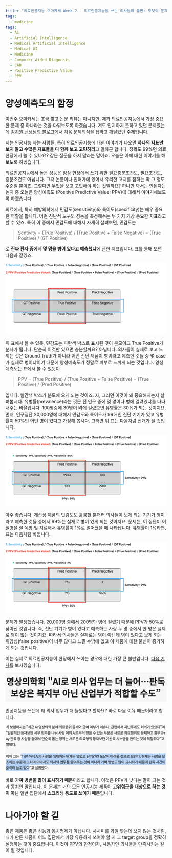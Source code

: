```yaml
---
title: "의료인공지능 오마카세 Week 2 - 의료인공지능을 쓰는 의사들의 불만: 무엇이 문제일까?"
tags:
  - medicine
tags:
  - AI
  - Artificial Intelligence
  - Medical Artificial Intelligence
  - Medical AI
  - Medicine
  - Computer-Aided Diagnosis
  - CAD
  - Positive Predictive Value
  - PPV
---
```


# 양성예측도의 함정

이번주 오마카세는 조금 짧고 논문 리뷰는 아니지만, 제가 의료인공지능에서 가장 중요한 문제 중 하나라는 것을 다뤄보도록 하겠습니다. 저도 인지하지 못하고 있던 문제였는데 [김치원 선생님의 블로그](https://thinkout78.wordpress.com/2022/09/27/%ea%b0%81%ec%a2%85-%ea%b2%80%ec%82%ac%ec%9d%98-%ea%b0%80%ec%b9%98-%ed%8f%89%ea%b0%802-%ec%a0%84%eb%9e%b5%ec%a0%81-%eb%b0%a9%ed%96%a5-%ec%84%a4%ec%a0%95/)에서 처음 문제의식을 접하고 깨달았던 주제입니다.

저는 인공지능 하는 사람들, 특히 의료인공지능에 대한 이야기가 나오면 **하나의 지표만 보지 말고 수많은 지표들을 다 함께 보고 고민하라**고 말하곤 합니다. 정확도 99%면 의료 현장에서 쓸 수 있나요? 같은 질문을 하지 말라는 말이죠. 오늘은 이에 대한 이야기를 해 보도록 하겠습니다.

의료인공지능에서 높은 성능은 임상 현장에서 쓰기 위한 필요충분조건도, 필요조건도, 충분조건도 아닙니다. 그저 논문이나 인허가에 있어서 유리한 고지를 점하는 딱 그 정도 수준일 뿐이죠. 그렇다면 무엇을 보고 고민해야 하는 것일까요? 하나만 봐서는 안된다는 논지 중 오늘은 양성예측도 (Positive Predictive Value; PPV)에 대해서 이야기해보도록 하겠습니다.

의료에서, 특히 예방의학에서 민감도(sensitivity)와 특이도(specificity)는 매우 중요한 역할을 합니다. 어떤 진단적 도구의 성능을 측정해주는 두 가지 가장 중요한 지표라고 할 수 있죠. 특히 이 중에서 민감도에 대해서 자세히 살펴보면, 민감도는 

> Sentivity = (True Positive) / (True Positive + False Negative) = (True Positive) / (GT Positive)
> 

로 **진짜 환자 중에서 몇 명을 병이 있다고 예측했냐**에 관한 지표입니다. 표를 통해 보면 다음과 같겠죠.

![스크린샷 2023-03-05 오전 9.01.56.png](/img/omakase2/sen_ppv.png)

위 표에서 볼 수 있듯, 민감도는 파란색 박스로 표시된 것이 분모이고 True Positive가 분자가 됩니다. 단순히 이것만 있으면 충분할까요? 아닙니다. 의사들이 실제로 보고 느끼는 것은 Ground Truth가 아니라 어떤 진단 제품이 병이라고 예측한 것들 중 몇 case가 실제로 병이냐이기 때문에 양성예측도가 정말로 피부로 느끼게 되는 것입니다. 양성예측도는 표에서 볼 수 있듯이

> PPV = (True Positive) / (True Positive + False Positive) = (True Positive) / (Pred Positive)
> 

입니다. 빨간색 박스가 분모에 오게 되는 것이죠. 자, 그러면 이것이 왜 중요해지는지 살펴봅시다. 유병률(prevalence)라는 것은 전 인구 중에 몇 명이나 병에 걸려있냐를 나타내주는 비율입니다. 100명중에 30명이 벼에 걸렸으면 유병률은 30%가 되는 것이지요. 먼저, 인구집단 20,000명에 대해서 민감도와 특이도가 99%인 진단 기기가 있고 유병률이 50%인 어떤 병이 있다고 가정해 봅시다. 그러면 위 표는 다음처럼 전개가 될 것입니다.

![스크린샷 2023-03-05 오전 9.02.00.png](/img/omakase2/high_prev.png)

아주 좋습니다. 계산상 제품의 민감도도 훌륭할 뿐더러 의사들이 보게 되는 기기가 병이라고 예측한 것들 중에서 99%는 실제로 병이 있게 되는 것이지요. 문제는, 이 집단이 이 질병을 잘 예방 및 치료해서 유병률이 1%로 떨어졌을 때 나타납니다. 유병률이 1%라면, 표는 다음처럼 바뀝니다.

![스크린샷 2023-03-05 오전 9.02.03.png](/img/omakase2/low_prev.png)

문제가 발생했습니다. 20,000명 중에서 200명만 병에 걸렸기 때문에 PPV가 50%로 낮아진 것입니다. 즉, 진단 기기가 병이 있다고 예측하는 사람 두 명 중에서 한 명은 실제로 병이 없는 것이지요. 따라서 의사들은 실제로는 병이 아닌데 병이 있다고 보게 되는 위양성(false positive)이 너무 많다고 느낄 수밖에 없고 이 제품에 대한 불신이 증가하게 되는 것입니다.

이는 실제로 의료인공지능이 현장에서 쓰이는 경우에 대한 가장 큰 불만입니다. [다음 기사](https://medigatenews.com/news/3340260962)를 보시겠습니다.

![스크린샷 2023-03-05 오전 9.19.02.png](/img/omakase2/kcr1.png)

인공지능을 쓰는데 왜 의사 업무가 더 늘었다고 할까요? 바로 다음 이유 때문이라고 합니다.

![스크린샷 2023-03-05 오전 9.20.14.png](/img/omakase2/kcr2.png)

바로 **가짜 병변을 많이 표시하기 때문**이라고 합니다. 이것은 PPV가 낮다는 말이 되는 것과 동치인 말입니다. 이 문제는 거의 모든 인공지능 제품이 **고위험군을 대상으로 하는 것이 아닌** 일반 집단에서 **스크리닝 용도로 쓰이기 때문**입니다.

# 나아가야 할 길

좋은 제품은 좋은 성능과 동치명제가 아닙니다. 사시미를 과일 깎는데 쓰지 않는 것처럼, 내가 만든 제품이 어느 집단에서 가장 유용하게 쓰여야 할 지 그 target group을 정확히 설정하는 것이 중요합니다. 이것이 PPV의 함정이자, 사용자인 의사들을 만족시키는 길이 될 것입니다.
